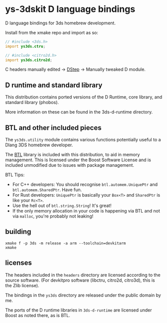 # ys-3dskit D language bindings

D language bindings for 3ds homebrew development.

Install from the xmake repo and import as so:

```d
// #include <3ds.h>
import ys3ds.ctru;

// #include <citro2d.h>
import ys3ds.citro2d;
```

C headers manually edited -> [DStep](https://github.com/jacob-carlborg/dstep) -> Manually tweaked D module.

## D runtime and standard library

This distribution contains ported versions of the D Runtime, core library, and standard library (phobos).

More information on these can be found in the 3ds-d-runtime directory.

## BTL and other included pieces

The `ys3ds.utility` module contains various functions potentially useful to a Dlang 3DS homebrew developer.

The [BTL](https://github.com/submada/btl) library is included with this distribution, to aid in memory management.
This is licensed under the Boost Software License and is included unmodified due to issues with package management.

BTL Tips:
- For C++ developers: You should recognise `btl.automem.UniquePtr` and `btl.automem.SharedPtr`. Have fun.
- For Rust developers: `UniquePtr` is basically your `Box<T>` and `SharedPtr` is like your `Rc<T>`.
- Use the hell out of `btl.string.String`! It's great!
- If the only memory allocation in your code is happening via BTL and not via `malloc`, you're probably not leaking!

## building

```
xmake f -p 3ds -m release -a arm --toolchain=devkitarm
xmake
```

## licenses

The headers included in the `headers` directory are licensed according to the source software.
(For devkitpro software (libctru, citro2d, citro3d), this is the Zlib license).

The bindings in the `ys3ds` directory are released under the public domain by me.

The ports of the D runtime libraries in `3ds-d-runtime` are licensed under Boost as noted there, as is BTL.


